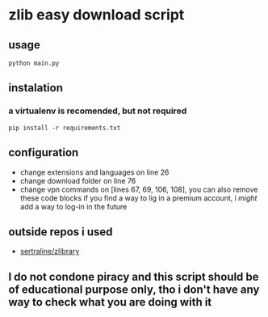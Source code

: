 # zlib easy download script
## usage
    python main.py
## instalation
### a virtualenv is recomended, but not required
    pip install -r requirements.txt
## configuration 
- change extensions and languages on line 26
- change download folder on line 76
- change vpn commands on [lines 67, 69, 106, 108], you can also remove these code blocks if you find a way to lig in a premium account, i *might* add a way to log-in in the future
## outside repos i used
- [sertraline/zlibrary](https://github.com/sertraline/zlibrary)
## I do not condone piracy and this script should be of educational purpose only, tho i don't have any way to check what you are doing with it